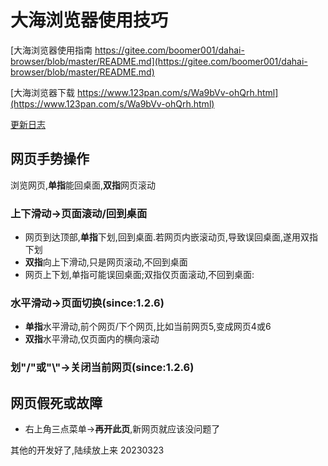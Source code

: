 # 大海浏览器使用技巧

[大海浏览器使用指南  https://gitee.com/boomer001/dahai-browser/blob/master/README.md](https://gitee.com/boomer001/dahai-browser/blob/master/README.md)

[大海浏览器下载  https://www.123pan.com/s/Wa9bVv-ohQrh.html](https://www.123pan.com/s/Wa9bVv-ohQrh.html)

[更新日志](https://gitee.com/boomer001/dahai-browser/blob/master/changelog.md)

## 网页手势操作

浏览网页,**单指**能回桌面,**双指**网页滚动

### 上下滑动->页面滚动/回到桌面

- 网页到达顶部,**单指**下划,回到桌面.若网页内嵌滚动页,导致误回桌面,遂用双指下划
- **双指**向上下滑动,只是网页滚动,不回到桌面
- 网页上下划,单指可能误回桌面;双指仅页面滚动,不回到桌面:

### 水平滑动->页面切换(since:1.2.6)

- **单指**水平滑动,前个网页/下个网页,比如当前网页5,变成网页4或6
- **双指**水平滑动,仅页面内的横向滚动

### 划"/"或"\\"->关闭当前网页(since:1.2.6)

## 网页假死或故障

* 右上角三点菜单->**再开此页**,新网页就应该没问题了

其他的开发好了,陆续放上来 20230323